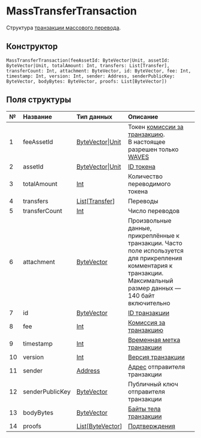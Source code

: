 # MassTransferTransaction

Структура [транзакции массового перевода](/blockchain/transaction-type/mass-transfer-transaction.md).

## Конструктор

``` ride
MassTransferTransaction(feeAssetId: ByteVector|Unit, assetId: ByteVector|Unit, totalAmount: Int, transfers: List[Transfer], transferCount: Int, attachment: ByteVector, id: ByteVector, fee: Int, timestamp: Int, version: Int, sender: Address, senderPublicKey: ByteVector, bodyBytes: ByteVector, proofs: List[ByteVector])
```

## Поля структуры

| № | Название | Тип данных | Описание |
| :--- | :--- | :--- | :--- |
| 1 | feeAssetId | [ByteVector](/ride/data-types/byte-vector.md)&#124;[Unit](/ride/data-types/unit.md) | Токен [комиссии за транзакцию](/blockchain/transaction/transaction-fee.md).<br>В настоящее разрешен только [WAVES](/blockchain/token/waves.md) |
| 2 | assetId | [ByteVector](/ride/data-types/byte-vector.md)&#124;[Unit](/ride/data-types/unit.md) | [ID токена](/blockchain/token/token-id.md) |
| 3 | totalAmount | [Int](/ride/data-types/int.md) | Количество переводимого токена |
| 4 | transfers | [List](/ride/data-types/list.md)[[Transfer](/ride/structures/common-structures/transfer.md)] | Переводы |
| 5 | transferCount | [Int](/ride/data-types/int.md) | Число переводов |
| 6 | attachment | [ByteVector](/ride/data-types/byte-vector.md) | Произвольные данные, прикреплённые к транзакции. Часто поле используется для прикрепления комментария к транзакции.<br>Максимальный размер данных — 140 байт включительно |
| 7 | id | [ByteVector](/ride/data-types/byte-vector.md) | [ID транзакции](/blockchain/transaction/transaction-id.md) |
| 8 | fee | [Int](/ride/data-types/int.md) | [Комиссия за транзакцию](/blockchain/transaction/transaction-fee.md) |
| 9 | timestamp | [Int](/ride/data-types/int.md) | [Временная метка транзакции](/blockchain/transaction/transaction-timestamp.md) |
| 10 | version | [Int](/ride/data-types/int.md) | [Версия транзакции](/blockchain/transaction/transaction-version.md) |
| 11 | sender | [Address](/ride/structures/common-structures/address.md) | [Адрес](/blockchain/address.md) отправителя транзакции |
| 12 | senderPublicKey | [ByteVector](/ride/data-types/byte-vector.md) | Публичный ключ отправителя транзакции |
| 13 | bodyBytes | [ByteVector](/ride/data-types/byte-vector.md) | [Байты тела транзакции](/blockchain/transaction/transaction-body-bytes.md) |
| 14 | proofs | [List](/ride/data-types/list.md)[[ByteVector](/ride/data-types/byte-vector.md)] | [Подтверждения](/blockchain/transaction/transaction-proof.md) |
